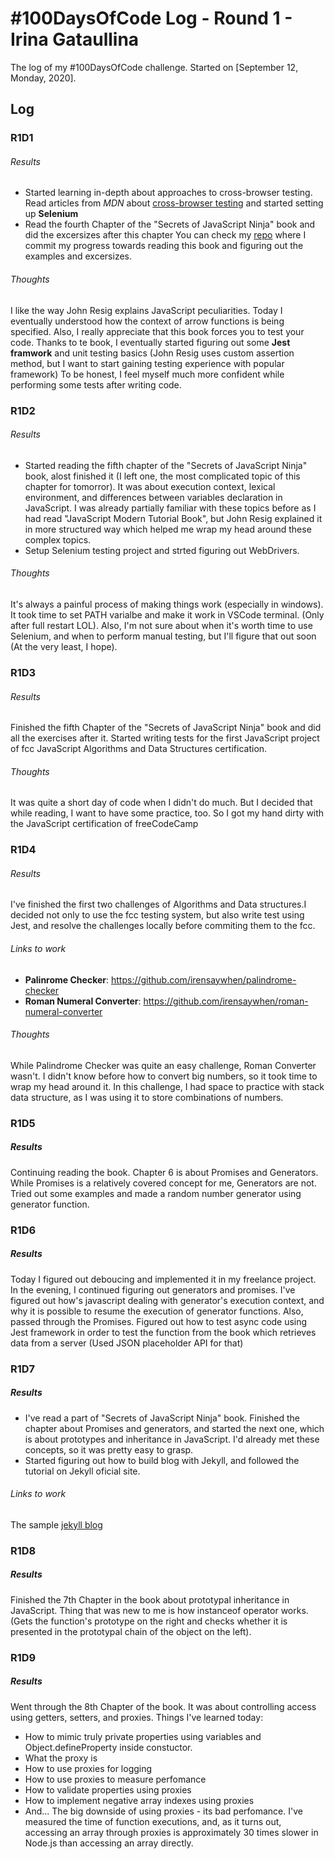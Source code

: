 # #100DaysOfCode Log - Round 1 - Irina Gataullina

The log of my #100DaysOfCode challenge. Started on [September 12, Monday, 2020].

## Log

### R1D1 

###### Results 

- Started learning in-depth about approaches to cross-browser testing. 
Read articles from *MDN* about [cross-browser testing](https://developer.mozilla.org/en-US/docs/Learn/Tools_and_testing/Cross_browser_testing)
and started setting up **Selenium**
- Read the fourth Chapter of the "Secrets of JavaScript Ninja" book and did the excersizes after this chapter
You can check my [repo](https://github.com/irensaywhen/secrets-of-javascript-ninja) where I commit my progress towards reading this book and figuring out the examples and excersizes.

###### Thoughts

I like the way John Resig explains JavaScript peculiarities. Today I eventually understood how the context of arrow functions
is being specified.
Also, I really appreciate that this book forces you to test your code. 
Thanks to te book, I eventually started figuring out some **Jest framwork** and unit testing basics 
(John Resig uses custom assertion method, but I want to start gaining testing experience with popular framework)
To be honest, I feel myself much more confident while performing some tests after writing code. 


### R1D2

###### Results 

- Started reading the fifth chapter of the "Secrets of JavaScript Ninja" book, alost finished it (I left one, the most complicated topic of this chapter for tomorror). It was about execution context, lexical environment, and differences between variables declaration in JavaScript. I was already partially familiar with these topics before as I had read "JavaScript Modern Tutorial Book", but John Resig explained it in more structured way which helped me wrap my head around these complex topics. 
- Setup Selenium testing project and strted figuring out WebDrivers. 

###### Thoughts

It's always a painful process of making things work (especially in windows). It took time to set PATH varialbe and make it work in VSCode terminal. (Only after full restart LOL). Also, I'm not sure about when it's worth time to use Selenium, and when to perform manual testing, but I'll figure that out soon (At the very least, I hope). 

### R1D3

###### Results 

Finished the fifth Chapter of the "Secrets of JavaScript Ninja" book and did all the exercises after it. Started writing tests for the first JavaScript project of fcc JavaScript Algorithms and Data Structures certification. 

###### Thoughts

It was quite a short day of code when I didn't do much. But I decided that while reading, I want to have some practice, too. So I got my hand dirty with the JavaScript certification of freeCodeCamp

### R1D4

###### Results 

I've finished the first two challenges of Algorithms and Data structures.I decided not only to use the fcc testing system, but also write test using Jest, and resolve the challenges locally before commiting them to the fcc. 

###### Links to work

- **Palinrome Checker**: https://github.com/irensaywhen/palindrome-checker
- **Roman Numeral Converter**: https://github.com/irensaywhen/roman-numeral-converter

###### Thoughts

While Palindrome Checker was quite an easy challenge, Roman Converter wasn't. I didn't know before how to convert big numbers, so it took time to wrap my head around it. 
In this challenge, I had space to practice with stack data structure, as I was using it to store combinations of numbers. 

### R1D5

##### Results

Continuing reading the book. Chapter 6 is about Promises and Generators. While Promises is a relatively covered concept for me, Generators are not. Tried out some examples and made a random number generator using generator function. 

### R1D6

##### Results

Today I figured out deboucing and implemented it in my freelance project. In the evening, I continued figuring out generators and promises. I've figured out how's javascript dealing with generator's execution context, and why it is possible to resume the execution of generator functions. Also, passed through the Promises.
Figured out how to test async code using Jest framework in order to test the function from the book which retrieves data from a server (Used JSON placeholder API for that)

### R1D7

##### Results

- I've read a part of "Secrets of JavaScript Ninja" book. Finished the chapter about Promises and generators, and started the next one, which is about prototypes and inheritance in JavaScript. I'd already met these concepts, so it was pretty easy to grasp.
- Started figuring out how to build blog with Jekyll, and followed the tutorial on Jekyll oficial site. 

###### Links to work
The sample [jekyll blog](https://github.com/irensaywhen/jerkyll-blog)

### R1D8

##### Results

Finished the 7th Chapter in the book about prototypal inheritance in JavaScript. Thing that was new to me is how instanceof operator works. (Gets the function's prototype on the right and checks whether it is presented in the prototypal chain of the object on the left).

### R1D9

##### Results

Went through the 8th Chapter of the book. It was about controlling access using getters, setters, and proxies. 
Things I've learned today: 
- How to mimic truly private properties using variables and Object.defineProperty inside constuctor.
- What the proxy is
- How to use proxies for logging
- How to use proxies to measure perfomance
- How to validate properties using proxies
- How to implement negative array indexes using proxies
- And... The big downside of using proxies - its bad perfomance. I've measured the time of function executions, and, as it turns out, accessing an array through proxies is approximately 30 times slower in Node.js than accessing an array directly. 
